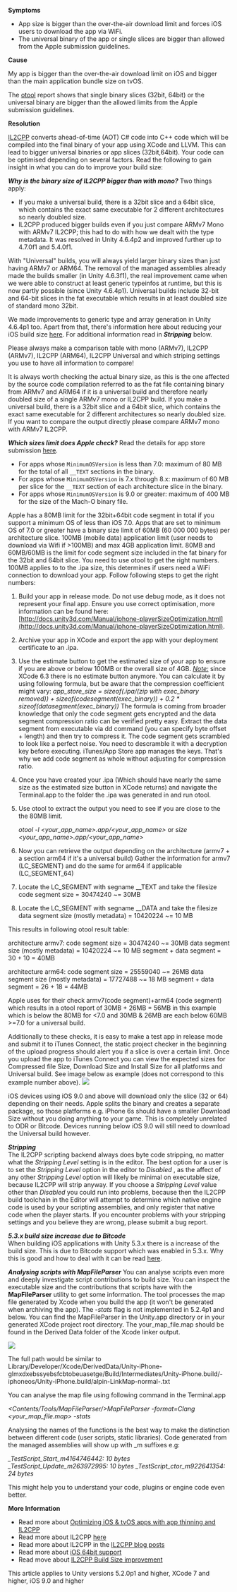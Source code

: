 

**Symptoms**


- App size is bigger than the over-the-air download limit and forces iOS users to download the app via WiFi.
- The universal binary of the app or single slices are bigger than allowed from the Apple submission guidelines.



**Cause**



My app is bigger than the over-the-air download limit on iOS and bigger than the main application bundle size on tvOS.



The [otool](http://www.unix.com/man-page/osx/1/otool/) report shows that single binary slices (32bit, 64bit) or the universal binary are bigger than the allowed limits from the Apple submission guidelines.



**Resolution**



[IL2CPP](http://blogs.unity3d.com/2015/05/06/an-introduction-to-ilcpp-internals/) converts ahead-of-time (AOT) C# code into C++ code which will be compiled into the final binary of your app using XCode and LLVM. This can lead to bigger universal binaries or app slices (32bit,64bit). Your code can be optimised depending on several factors. Read the following to gain insight in what you can do to improve your build size:

***Why is the binary size of IL2CPP bigger than with mono?*** 
Two things apply:

- If you make a universal build, there is a 32bit slice and a 64bit slice, which contains the exact same executable for 2 different architectures so nearly doubled size.
- IL2CPP produced bigger builds even if you just compare ARMv7 Mono with ARMv7 IL2CPP; this had to do with how we dealt with the type metadata. It was resolved in Unity 4.6.4p2 and improved further up to 4.7.0f1 and 5.4.0f1.

With "Universal" builds, you will always yield larger binary sizes than just having ARMv7 or ARM64. The removal of the managed assemblies already made the builds smaller (in Unity 4.6.3f1), the real improvement came when we were able to construct at least generic typeinfos at runtime, but this is now partly possible (since Unity 4.6.4p1). Universal builds include 32-bit and 64-bit slices in the fat executable which results in at least doubled size of standard mono 32bit. 

We made improvements to generic type and array generation in Unity 4.6.4p1 too. Apart from that, there's information here about reducing your iOS build size [here](http://docs.unity3d.com/Manual/iphone-playerSizeOptimization.html). For additional information read in  ***Stripping***  below. 

Please always make a comparison table with mono (ARMv7), IL2CPP (ARMv7), IL2CPP (ARM64), IL2CPP Universal and which striping settings you use to have all information to compare! 

It is always worth checking the actual binary size, as this is the one affected by the source code compilation referred to as the fat file containing binary from ARMv7 and ARM64 if it is a universal build and therefore nearly doubled size of a single ARMv7 mono or IL2CPP build. If you make a universal build, there is a 32bit slice and a 64bit slice, which contains the exact same executable for 2 different architectures so nearly doubled size. If you want to compare the output directly please compare ARMv7 mono with ARMv7 IL2CPP.   

***Which sizes limit does Apple check?***
Read the details for app store submission [here](https://developer.apple.com/library/ios/documentation/LanguagesUtilities/Conceptual/iTunesConnect_Guide/Chapters/SubmittingTheApp.html).  

- For apps whose `MinimumOSVersion` is less than 7.0: maximum of 80 MB for the total of all `__TEXT` sections in the binary.
- For apps whose `MinimumOSVersion` is 7.x through 8.x: maximum of 60 MB per slice for the `__TEXT` section of each architecture slice in the binary.
- For apps whose `MinimumOSVersion` is 9.0 or greater: maximum of 400 MB for the size of the Mach-O binary file.

Apple has a 80MB limit for the 32bit+64bit code segment in total if you support a minimum OS of less than iOS 7.0. Apps that are set to minimum OS of 7.0 or greater have a binary size limit of 60MB (60 000 000 bytes) per architecture slice. 100MB (mobile data) application limit (user needs to download via Wifi if >100MB) and max 4GB application limit. 80MB and 60MB/60MB is the limit for code segment size included in the fat binary for the 32bit and 64bit slice. You need to use otool to get the right numbers. 100MB applies to to the .ipa size, this determines if users need a WiFi connection to download your app. Follow following steps to get the right numbers: 

1. Build your app in release mode. Do not use debug mode, as it does not represent your final app. Ensure you use correct optimisation, more information can be found here: [http://docs.unity3d.com/Manual/iphone-playerSizeOptimization.html](http://docs.unity3d.com/Manual/iphone-playerSizeOptimization.html).
2. Archive your app in XCode and export the app with your deployment certificate to an .ipa.
3. Use the estimate button to get the estimated size of your app to ensure if you are above or below 100MB or the overall size of 4GB.
*<u>Note:</u>*  since XCode 6.3 there is no estimate button anymore. You can calculate it by using following formula, but be aware that the compression coefficient might vary:
*app\_store\_size = sizeof(.ipa/(zip with exec\_binary removed)) + sizeof(codesegment(exec\_binary)) + 0.2 &ast; sizeof(datasegment(exec\_binary))* 
The formula is coming from broader knowledge that only the code segment gets encrypted and the data segment compression ratio can be verified pretty easy.
Extract the data segment from executable via dd command (you can specify byte offset + length) and then try to compress it. The code segment gets scrambled to look like a perfect noise. You need to descramble it with a decryption key before executing. iTunes/App Store app manages the keys. That's why we add code segment as whole without adjusting for compression ratio.
4. Once you have created your .ipa (Which should have nearly the same size as the estimated size button in XCode returns) and navigate the Terminal.app to the folder the .ipa was generated in and run otool.
5. Use otool to extract the output you need to see if you are close to the the 80MB limit.

	*otool -l &lt;your\_app\_name&gt;.app/&lt;your\_app\_name&gt;* or  *size &lt;your\_app\_name&gt;.app/&lt;your\_app\_name&gt;*
6. Now you can retrieve the output depending on the architecture (armv7 + a section arm64 if it's a universal build) Gather the information for armv7 (LC\_SEGMENT) and do the same for arm64 if applicable (LC\_SEGMENT\_64)
 1. Locate the LC\_SEGMENT with segname \_\_TEXT and take the filesize 
code segment size = 30474240 ~= 30MB
 2. Locate the LC\_SEGMENT with segname \_\_DATA and take the filesize 
data segment size (mostly metadata) = 10420224 ~= 10 MB

This results in following otool result table:

architecture armv7:
code segment size = 30474240 ~= 30MB
data segment size (mostly metadata) = 10420224 ~= 10 MB
segment + data segment = 30 + 10 = 40MB

architecture arm64:
code segment size = 25559040 ~= 26MB
data segment size (mostly metadata) = 17727488 ~= 18 MB
segment + data segment = 26 + 18 = 44MB

Apple uses for their check armv7(code segment)+arm64 (code segment) which results in a otool report of 30MB + 26MB = 56MB in this example which is below the 80MB for <7.0 and 30MB & 26MB are each below 60MB >=7.0 for a universal build.

Additionally to these checks, it is easy to make a test app in release mode and submit it to iTunes Connect, the static project checker in the beginning of the upload progress should alert you if a slice is over a certain limit. Once you upload the app to iTunes Connect you can view the expected sizes for Compressed file Size, Download Size and Install Size for all platforms and Universal build. See image below as example (does not correspond to this example number above).  ![](/hc/en-us/article_attachments/203491416/Screen_Shot_2016-04-15_at_18.15.40.png)

iOS devices using iOS 9.0 and above will download only the slice (32 or 64) depending on their needs. Apple splits the binary and creates a separate package, so those platforms e.g. iPhone 6s should have a smaller Download Size without you doing anything to your game. This is completely unrelated to ODR or Bitcode. Devices running below iOS 9.0 will still need to download the Universal build however.

***Stripping***  
The IL2CPP scripting backend always does byte code stripping, no matter what the  *Stripping Level*  setting is in the editor. The best option for a user is to set the  *Stripping Level*  option in the editor to  *Disabled* , as the affect of any other  *Stripping Level*  option will likely be minimal on executable size, because IL2CPP will strip anyway. If you choose a  *Stripping Level*  value other than  *Disabled*  you could run into problems, because then the IL2CPP build toolchain in the Editor will attempt to determine which native engine code is used by your scripting assemblies, and only register that native code when the player starts. If you encounter problems with your stripping settings and you believe they are wrong, please submit a bug report.  

***5.3.x build size increase due to Bitcode***  
When building iOS applications with Unity 5.3.x there is a increase of the build size. This is due to Bitcode support which was enabled in 5.3.x. Why this is good and how to deal with it can be read [here](/hc/en-us/articles/209933103).    

***Analysing scripts with MapFileParser***
You can analyse scripts even more and deeply investigate script contributions to build size. You can inspect the executable size and the contributions that scripts have with the  **MapFileParser**  utility to get some information. The tool processes the map file generated by Xcode when you build the app (it won't be generated when archiving the app). The  *-stats*  flag is not implemented in 5.2.4p1 and below. You can find the MapFileParser in the Unity.app directory or in your generated XCode project root directory. The your\_map\_file.map should be found in the Derived Data folder of the Xcode linker output.



![](/hc/en-us/article_attachments/203780483/Screen_Shot_2016-04-22_at_12.00.57.png)



The full path would be similar to Library/Developer/Xcode/DerivedData/Unity-iPhone-glmxdxebssyebsfcbtobeuasetge/Build/Intermediates/Unity-iPhone.build/<mode>-iphoneos/Unity-iPhone.build/alpin-LinkMap-normal-<architecture>.txt



You can analyse the map file using following command in the Terminal.app



*&lt;Contents/Tools/MapFileParser/&gt;MapFileParser -format=Clang &lt;your\_map\_file.map&gt; -stats*



Analysing the names of the functions is the best way to make the distinction between different code (user scripts, static libraries). Code generated from the managed assemblies will show up with \_m suffixes e.g:



*\_TestScript\_Start\_m4164746442: 10 bytes*
*_TestScript\_Update\_m263972995: 10 bytes*
*\_TestScript\_ctor\_m922641354: 24 bytes*



This might help you to understand your code, plugins or engine code even better.

**More Information**
- Read more about [Optimizing iOS & tvOS apps with app thinning and IL2CPP](/hc/en-us/articles/208411836)
- Read more about IL2CPP [here](http://blogs.unity3d.com/2015/05/06/an-introduction-to-ilcpp-internals/)
- Read more about IL2CPP in the [IL2CPP blog posts](http://blogs.unity3d.com/?s=il2cpp)
- Read more about [iOS 64bit support](http://blogs.unity3d.com/?s=ios+64)
- Read move about [IL2CPP Build Size improvement](http://forum.unity3d.com/threads/il2cpp-build-size-improvements.322079/)



This article applies to Unity versions 5.2.0p1 and higher, XCode 7 and higher, iOS 9.0 and higher

